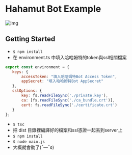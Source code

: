 
# Hahamut Bot Example  
![img](https://truth.bahamut.com.tw/s01/201902/8e99ade4a0e88cd83829fac47e545ca4.JPG)
  
## Getting Started
 - ``$ npm install``
 - 在 environment.ts 中填入哈哈姆特的token與ssl相關檔案
 ```js
 export const environment = {
    keys: {
        accessToken: "填入哈哈姆特Bot Access Token",
        appSecret: "填入哈哈姆特Bot AppSecret"
    },
    sslOptions: {
        key: fs.readFileSync('./private.key'),
        ca: [fs.readFileSync('./ca_bundle.crt')],
        cert: fs.readFileSync('./certificate.crt')
    }
};
 ```
 - ``$ tsc``
 - 把 dist 目錄裡編譯好的檔案和ssl憑證一起丟到server上
 - ``$ npm install``
 - ``$ node main.js``
 - 大概就會動了(¯―¯٥)
